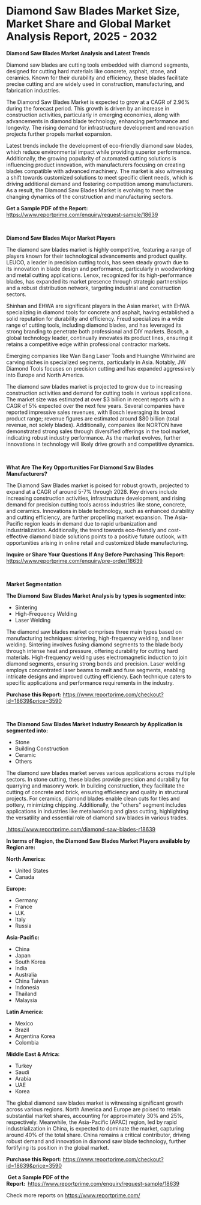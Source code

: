 <p><h1>Diamond Saw Blades Market Size, Market Share and Global Market Analysis Report, 2025 - 2032</h1></p><p><strong>Diamond Saw Blades Market Analysis and Latest Trends</strong></p>
<p><p>Diamond saw blades are cutting tools embedded with diamond segments, designed for cutting hard materials like concrete, asphalt, stone, and ceramics. Known for their durability and efficiency, these blades facilitate precise cutting and are widely used in construction, manufacturing, and fabrication industries. </p><p>The Diamond Saw Blades Market is expected to grow at a CAGR of 2.96% during the forecast period. This growth is driven by an increase in construction activities, particularly in emerging economies, along with advancements in diamond blade technology, enhancing performance and longevity. The rising demand for infrastructure development and renovation projects further propels market expansion.</p><p>Latest trends include the development of eco-friendly diamond saw blades, which reduce environmental impact while providing superior performance. Additionally, the growing popularity of automated cutting solutions is influencing product innovation, with manufacturers focusing on creating blades compatible with advanced machinery. The market is also witnessing a shift towards customized solutions to meet specific client needs, which is driving additional demand and fostering competition among manufacturers. As a result, the Diamond Saw Blades Market is evolving to meet the changing dynamics of the construction and manufacturing sectors.</p></p>
<p><strong>Get a Sample PDF of the Report:&nbsp;</strong> <a href="https://www.reportprime.com/enquiry/request-sample/18639?utm_campaign=3349&utm_medium=2&utm_source=Github&utm_content=ia&utm_term=19032025&utm_id=diamond-saw-blades">https://www.reportprime.com/enquiry/request-sample/18639</a></p>
<p>&nbsp;</p>
<p><strong>Diamond Saw Blades Major Market Players</strong></p>
<p><p>The diamond saw blades market is highly competitive, featuring a range of players known for their technological advancements and product quality. LEUCO, a leader in precision cutting tools, has seen steady growth due to its innovation in blade design and performance, particularly in woodworking and metal cutting applications. Lenox, recognized for its high-performance blades, has expanded its market presence through strategic partnerships and a robust distribution network, targeting industrial and construction sectors.</p><p>Shinhan and EHWA are significant players in the Asian market, with EHWA specializing in diamond tools for concrete and asphalt, having established a solid reputation for durability and efficiency. Freud specializes in a wide range of cutting tools, including diamond blades, and has leveraged its strong branding to penetrate both professional and DIY markets. Bosch, a global technology leader, continually innovates its product lines, ensuring it retains a competitive edge within professional contractor markets.</p><p>Emerging companies like Wan Bang Laser Tools and Huanghe Whirlwind are carving niches in specialized segments, particularly in Asia. Notably, JW Diamond Tools focuses on precision cutting and has expanded aggressively into Europe and North America.</p><p>The diamond saw blades market is projected to grow due to increasing construction activities and demand for cutting tools in various applications. The market size was estimated at over $3 billion in recent reports with a CAGR of 5% expected over the next few years. Several companies have reported impressive sales revenues, with Bosch leveraging its broad product range; revenue figures are estimated around $80 billion (total revenue, not solely blades). Additionally, companies like NORTON have demonstrated strong sales through diversified offerings in the tool market, indicating robust industry performance. As the market evolves, further innovations in technology will likely drive growth and competitive dynamics.</p></p>
<p>&nbsp;</p>
<p><strong>What Are The Key Opportunities For Diamond Saw Blades Manufacturers?</strong></p>
<p><p>The Diamond Saw Blades market is poised for robust growth, projected to expand at a CAGR of around 5-7% through 2028. Key drivers include increasing construction activities, infrastructure development, and rising demand for precision cutting tools across industries like stone, concrete, and ceramics. Innovations in blade technology, such as enhanced durability and cutting efficiency, are further propelling market expansion. The Asia-Pacific region leads in demand due to rapid urbanization and industrialization. Additionally, the trend towards eco-friendly and cost-effective diamond blade solutions points to a positive future outlook, with opportunities arising in online retail and customized blade manufacturing.</p></p>
<p><strong>Inquire or Share Your Questions If Any Before Purchasing This Report:</strong> <a href="https://www.reportprime.com/enquiry/pre-order/18639?utm_campaign=3349&utm_medium=2&utm_source=Github&utm_content=ia&utm_term=19032025&utm_id=diamond-saw-blades">https://www.reportprime.com/enquiry/pre-order/18639</a></p>
<p>&nbsp;</p>
<p><strong>Market Segmentation</strong></p>
<p><strong>The Diamond Saw Blades Market Analysis by types is segmented into:</strong></p>
<p><ul><li>Sintering</li><li>High-Frequency Welding</li><li>Laser Welding</li></ul></p>
<p><p>The diamond saw blades market comprises three main types based on manufacturing techniques: sintering, high-frequency welding, and laser welding. Sintering involves fusing diamond segments to the blade body through intense heat and pressure, offering durability for cutting hard materials. High-frequency welding uses electromagnetic induction to join diamond segments, ensuring strong bonds and precision. Laser welding employs concentrated laser beams to melt and fuse segments, enabling intricate designs and improved cutting efficiency. Each technique caters to specific applications and performance requirements in the industry.</p></p>
<p><strong>Purchase this Report:&nbsp;</strong><a href="https://www.reportprime.com/checkout?id=18639&price=3590&utm_campaign=3349&utm_medium=2&utm_source=Github&utm_content=ia&utm_term=19032025&utm_id=diamond-saw-blades">https://www.reportprime.com/checkout?id=18639&price=3590</a></p>
<p>&nbsp;</p>
<p><strong>The Diamond Saw Blades Market Industry Research by Application is segmented into:</strong></p>
<p><ul><li>Stone</li><li>Building Construction</li><li>Ceramic</li><li>Others</li></ul></p>
<p><p>The diamond saw blades market serves various applications across multiple sectors. In stone cutting, these blades provide precision and durability for quarrying and masonry work. In building construction, they facilitate the cutting of concrete and brick, ensuring efficiency and quality in structural projects. For ceramics, diamond blades enable clean cuts for tiles and pottery, minimizing chipping. Additionally, the "others" segment includes applications in industries like metalworking and glass cutting, highlighting the versatility and essential role of diamond saw blades in various trades.</p></p>
<p><a href="https://www.reportprime.com/diamond-saw-blades-r18639?utm_campaign=3349&utm_medium=2&utm_source=Github&utm_content=ia&utm_term=19032025&utm_id=diamond-saw-blades">&nbsp;https://www.reportprime.com/diamond-saw-blades-r18639</a></p>
<p><strong>In terms of Region, the Diamond Saw Blades Market Players available by Region are:</strong></p>
<p>
    <p> <strong> North America: </strong>
        <ul>
            <li>United States</li>
            <li>Canada</li>
        </ul>
        </p> 
    <p> <strong> Europe: </strong>
        <ul>
            <li>Germany</li>
            <li>France</li>
            <li>U.K.</li>
            <li>Italy</li>
            <li>Russia</li>
        </ul>
        </p> 
    <p> <strong> Asia-Pacific: </strong>
        <ul>
            <li>China</li>
            <li>Japan</li>
            <li>South Korea</li>
            <li>India</li>
            <li>Australia</li>
            <li>China Taiwan</li>
            <li>Indonesia</li>
            <li>Thailand</li>
            <li>Malaysia</li>
        </ul>
        </p> 
    <p> <strong> Latin America: </strong>
        <ul>
            <li>Mexico</li>
            <li>Brazil</li>
            <li>Argentina Korea</li>
            <li>Colombia</li>
        </ul>
        </p> 
    <p> <strong> Middle East & Africa: </strong>
        <ul>
            <li>Turkey</li>
            <li>Saudi</li>
            <li>Arabia</li>
            <li>UAE</li>
            <li>Korea</li>
        </ul>
    </p>
    </p>
<p><p>The global diamond saw blades market is witnessing significant growth across various regions. North America and Europe are poised to retain substantial market shares, accounting for approximately 30% and 25%, respectively. Meanwhile, the Asia-Pacific (APAC) region, led by rapid industrialization in China, is expected to dominate the market, capturing around 40% of the total share. China remains a critical contributor, driving robust demand and innovation in diamond saw blade technology, further fortifying its position in the global market.</p></p>
<p><strong>Purchase this Report: </strong><a href="https://www.reportprime.com/checkout?id=18639&price=3590&utm_campaign=3349&utm_medium=2&utm_source=Github&utm_content=ia&utm_term=19032025&utm_id=diamond-saw-blades">https://www.reportprime.com/checkout?id=18639&price=3590</a></p>
<p>&nbsp;<strong>Get a Sample PDF of the Report:&nbsp;&nbsp;</strong><a href="https://www.reportprime.com/enquiry/request-sample/18639?utm_campaign=3349&utm_medium=2&utm_source=Github&utm_content=ia&utm_term=19032025&utm_id=diamond-saw-blades">https://www.reportprime.com/enquiry/request-sample/18639</a></p>
<p><strong></strong></p>
<p>Check more reports on <a href="https://www.reportprime.com/?utm_campaign=3349&utm_medium=2&utm_source=Github&utm_content=ia&utm_term=19032025&utm_id=diamond-saw-blades">https://www.reportprime.com/</a></p>